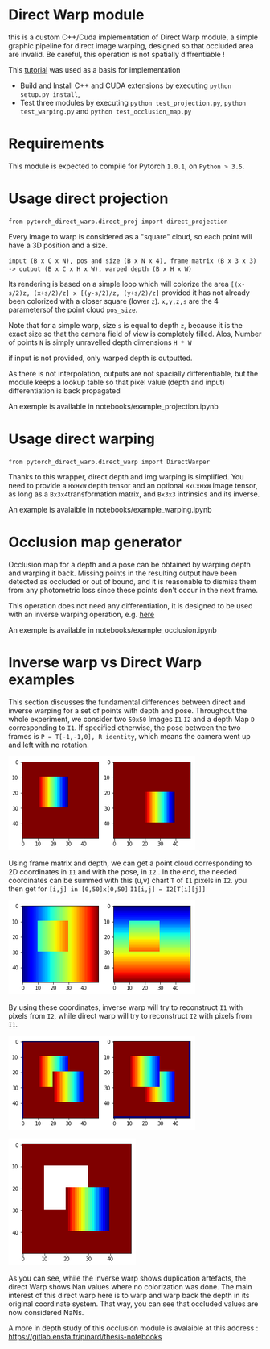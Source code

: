 # Direct Warp module

this is a custom C++/Cuda implementation of Direct Warp module, a simple graphic pipeline for direct image warping, designed so that occluded area are invalid. Be careful, this operation is not spatially diffrentiable !

This [tutorial](http://pytorch.org/tutorials/advanced/cpp_extension.html) was used as a basis for implementation

- Build and Install C++ and CUDA extensions by executing `python setup.py install`,
- Test three modules by executing `python test_projection.py`, `python test_warping.py` and `python test_occlusion_map.py`

# Requirements

This module is expected to compile for Pytorch `1.0.1`, on `Python > 3.5`.

# Usage direct projection

`from pytorch_direct_warp.direct_proj import direct_projection`

Every image to warp is considered as a "square" cloud, so each point will have a 3D position and a size.

```
input (B x C x N), pos and size (B x N x 4), frame matrix (B x 3 x 3) -> output (B x C x H x W), warped depth (B x H x W)
 ```
Its rendering is based on a simple loop which will colorize the area `[(x-s/2)z, (x+s/2)/z] x [(y-s/2)/z, (y+s/2)/z]` provided it has not already been colorized with a closer square (lower `z`). `x,y,z,s` are the 4 parametersof the point cloud `pos_size`.

Note that for a simple warp, size `s` is equal to depth `z`, because it is the exact size so that the camera field of view is completely filled. Alos, Number of points `N` is simply unravelled depth dimensions `H * W`

if input is not provided, only warped depth is outputted.

As there is not interpolation, outputs are not spacially differentiable, but the module keeps a lookup table so that pixel value (depth and input) differentiation is back propagated

An exemple is available in notebooks/example_projection.ipynb

# Usage direct warping

`from pytorch_direct_warp.direct_warp import DirectWarper`

Thanks to this wrapper, direct depth and img warping is simplified. You need to provide a `BxHxW` depth tensor and an optional `BxCxHxW` image tensor, as long as a `Bx3x4`transformation matrix, and `Bx3x3` intrinsics and its inverse.

An example is avalaible in notebooks/example_warping.ipynb

# Occlusion map generator

Occlusion map for a depth and a pose can be obtained by warping depth and warping it back. Missing points in the resulting output have been detected as occluded or out of bound, and it is reasonable to dismiss them from any photometric loss since these points don't occur in the next frame.

This operation does not need any differentiation, it is designed to be used with an inverse warping operation, e.g. [here](https://github.com/ClementPinard/SfmLearner-Pytorch/blob/master/inverse_warp.py)

An exemple is available in notebooks/example_occlusion.ipynb

# Inverse warp vs Direct Warp examples

This section discusses the fundamental differences between direct and inverse warping for a set of points with depth and pose.
Throughout the whole experiment, we consider two `50x50` Images `I1` `I2` and a depth Map `D` corresponding to `I1`. If specified otherwise, the pose between the two frames is `P = T[-1,-1,0], R identity`, which means the camera went up and left with no rotation.

![problem](img/imgs.png)

Using frame matrix and depth, we can get a point cloud corresponding to 2D coordinates in `I1` and with the pose, in `I2` . In the end, the needed coordinates can be summed with this (u,v) chart `T` of `I1` pixels in `I2`. you then get for `[i,j] in [0,50]x[0,50]` 
`Î1[i,j] = I2[T[i][j]]`

![T](img/uv.png)

By using these coordinates, inverse warp will try to reconstruct `I1` with pixels from `I2`, while direct warp will try to reconstruct `I2` with pixels from `I1`.

![inverse](img/inverse_warp.png)

![direct](img/direct_warp.png)

As you can see, while the inverse warp shows duplication artefacts, the direct Warp shows Nan values where no colorization was done.
The main interest of this direct warp here is to warp and warp back the depth in its original coordinate system. That way, you can see that occluded values are now considered NaNs.

A more in depth study of this occlusion module is avalaible at this address : https://gitlab.ensta.fr/pinard/thesis-notebooks